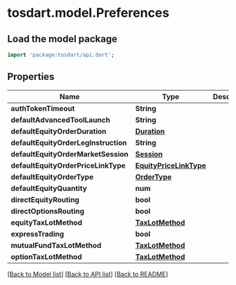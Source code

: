 # tosdart.model.Preferences

## Load the model package
```dart
import 'package:tosdart/api.dart';
```

## Properties
Name | Type | Description | Notes
------------ | ------------- | ------------- | -------------
**authTokenTimeout** | **String** |  | [optional] 
**defaultAdvancedToolLaunch** | **String** |  | [optional] 
**defaultEquityOrderDuration** | [**Duration**](Duration.md) |  | [optional] 
**defaultEquityOrderLegInstruction** | **String** |  | [optional] 
**defaultEquityOrderMarketSession** | [**Session**](Session.md) |  | [optional] 
**defaultEquityOrderPriceLinkType** | [**EquityPriceLinkType**](EquityPriceLinkType.md) |  | [optional] 
**defaultEquityOrderType** | [**OrderType**](OrderType.md) |  | [optional] 
**defaultEquityQuantity** | **num** |  | [optional] 
**directEquityRouting** | **bool** |  | [optional] 
**directOptionsRouting** | **bool** |  | [optional] 
**equityTaxLotMethod** | [**TaxLotMethod**](TaxLotMethod.md) |  | [optional] 
**expressTrading** | **bool** |  | [optional] 
**mutualFundTaxLotMethod** | [**TaxLotMethod**](TaxLotMethod.md) |  | [optional] 
**optionTaxLotMethod** | [**TaxLotMethod**](TaxLotMethod.md) |  | [optional] 

[[Back to Model list]](../README.md#documentation-for-models) [[Back to API list]](../README.md#documentation-for-api-endpoints) [[Back to README]](../README.md)


